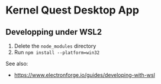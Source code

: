 # Kernel Quest Desktop App

## Developping under WSL2

1. Delete the `node_modules` directory
1. Run `npm install --platform=win32`

See also:

- https://www.electronforge.io/guides/developing-with-wsl
